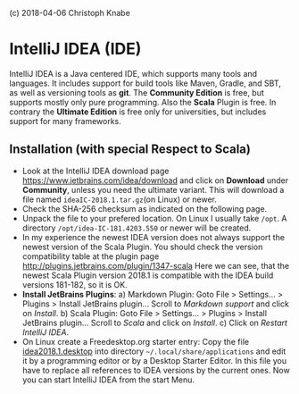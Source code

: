 (c) 2018-04-06 Christoph Knabe

# IntelliJ IDEA (IDE)

IntelliJ IDEA is a Java centered IDE, which supports  many tools and languages. It includes support for build tools like Maven, Gradle, and SBT, as well as versioning tools as **git**. The **Community Edition** is free, but supports mostly only pure programming. Also the **Scala** Plugin is free. In contrary the **Ultimate Edition** is free only for universities, but includes support for many frameworks.

## Installation (with special Respect to Scala)

* Look at the IntelliJ IDEA download page https://www.jetbrains.com/idea/download and click on **Download** under **Community**, unless you need the ultimate variant. This will download a file named `ideaIC-2018.1.tar.gz`(on Linux) or newer.
* Check the SHA-256 checksum as indicated on the following page.
* Unpack the file to your prefered location. On Linux I usually take `/opt`. A directory `/opt/idea-IC-181.4203.550` or newer will be created.
* In my experience the newest IDEA version does not always support the newest version of the Scala Plugin. You should check the version compatibility table at the plugin page http://plugins.jetbrains.com/plugin/1347-scala 
  Here we can see, that the newest Scala Plugin version 2018.1 is compatible with the IDEA build versions 181-182, so it is OK.
* **Install JetBrains Plugins**: 
  a) Markdown Plugin: Goto File > Settings... > Plugins > Install JetBrains plugin... Scroll to *Markdown support* and click on *Install*.
  b) Scala Plugin: Goto File > Settings... > Plugins > Install JetBrains plugin... Scroll to *Scala* and click on *Install*.
  c) Click on *Restart IntelliJ IDEA*.
* On Linux create a Freedesktop.org starter entry: Copy the file [idea2018.1.desktop](idea2018.1.desktop) into directory `~/.local/share/applications` and edit it by a programming editor or by a Desktop Starter Editor. In this file you have to replace all references to IDEA versions by the current ones.
  Now you can start IntelliJ IDEA from the start Menu. 

